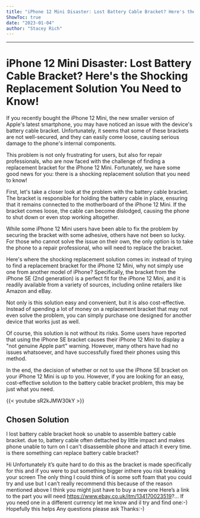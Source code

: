 ```yaml
---
title: "iPhone 12 Mini Disaster: Lost Battery Cable Bracket? Here's the Shocking Replacement Solution You Need to Know!"
ShowToc: true 
date: "2023-01-04"
author: "Stacey Rich"
---
```

*****
# iPhone 12 Mini Disaster: Lost Battery Cable Bracket? Here's the Shocking Replacement Solution You Need to Know!

If you recently bought the iPhone 12 Mini, the new smaller version of Apple's latest smartphone, you may have noticed an issue with the device's battery cable bracket. Unfortunately, it seems that some of these brackets are not well-secured, and they can easily come loose, causing serious damage to the phone's internal components.

This problem is not only frustrating for users, but also for repair professionals, who are now faced with the challenge of finding a replacement bracket for the iPhone 12 Mini. Fortunately, we have some good news for you: there is a shocking replacement solution that you need to know!

First, let's take a closer look at the problem with the battery cable bracket. The bracket is responsible for holding the battery cable in place, ensuring that it remains connected to the motherboard of the iPhone 12 Mini. If the bracket comes loose, the cable can become dislodged, causing the phone to shut down or even stop working altogether.

While some iPhone 12 Mini users have been able to fix the problem by securing the bracket with some adhesive, others have not been so lucky. For those who cannot solve the issue on their own, the only option is to take the phone to a repair professional, who will need to replace the bracket.

Here's where the shocking replacement solution comes in: instead of trying to find a replacement bracket for the iPhone 12 Mini, why not simply use one from another model of iPhone? Specifically, the bracket from the iPhone SE (2nd generation) is a perfect fit for the iPhone 12 Mini, and it is readily available from a variety of sources, including online retailers like Amazon and eBay.

Not only is this solution easy and convenient, but it is also cost-effective. Instead of spending a lot of money on a replacement bracket that may not even solve the problem, you can simply purchase one designed for another device that works just as well.

Of course, this solution is not without its risks. Some users have reported that using the iPhone SE bracket causes their iPhone 12 Mini to display a "not genuine Apple part" warning. However, many others have had no issues whatsoever, and have successfully fixed their phones using this method.

In the end, the decision of whether or not to use the iPhone SE bracket on your iPhone 12 Mini is up to you. However, if you are looking for an easy, cost-effective solution to the battery cable bracket problem, this may be just what you need.

{{< youtube sR2kJMW30kY >}} 



## Chosen Solution
 I lost battery cable bracket hook so unable to assemble battery cable bracket.
due to, battery cable often dettached by little impact and makes phone unable to turn on
I can't disassemble phone and attach it every time.
is there something can replace battery cable bracket?

 Hi
Unfortunately it’s quite hard to do this as the bracket is made specifically for this and if you were to put something bigger inthere you risk breaking your screen
The only thing I could think of is some soft foam that you could try and use but I can’t really recommend this because of the reason mentioned above
I think you might just have to buy a new one
Here’s a link to the part you will need
https://www.ebay.co.uk/itm/134170023519?...
If you need one in a different currency let me know and il try and find one:-)
Hopefully this helps
Any questions please ask
Thanks:-)




